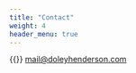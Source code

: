 ```yaml
---
title: "Contact"
weight: 4
header_menu: true
---
```


{{<icon class="fa fa-envelope">}}&nbsp;[mail@doleyhenderson.com](mailto:mail@doleyhenderson.com)
